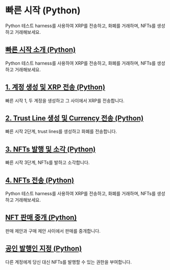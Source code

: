 # 빠른 시작 (Python)

Python 테스트 harness를 사용하여 XRP를 전송하고, 화폐를 거래하며, NFTs를 생성하고 거래해보세요.

## [빠른 시작 소개 (Python)](python.md)&#x20;

Python 테스트 harness를 사용하여 XRP를 전송하고, 화폐를 거래하며, NFTs를 생성하고 거래해보세요.

## [1. 계정 생성 및 XRP 전송 (Python)](1.-xrp-python.md)[ ](../javascript/1.-xrp-javascript.md)

빠른 시작 1, 두 계정을 생성하고 그 사이에서 XRP를 전송합니다.

## [2. Trust Line 생성 및 Currency 전송 (Python)](2.-currency-python.md)[ ](../javascript/1.-xrp-javascript.md)

빠른 시작 2단계, trust lines를 생성하고 화폐를 전송합니다.

## [3. NFTs 발행 및 소각 (Python)](3.-nfts-python.md)[ ](../javascript/1.-xrp-javascript.md)

빠른 시작 3단계, NFTs를 발하고 소각합니다.

## [4. NFTs 전송 (Python) ](4.-nfts-python.md)

Python 테스트 harness를 사용하여 XRP를 전송하고, 화폐를 거래하며, NFTs를 생성하고 거래해보세요.

## [NFT 판매 중개 (Python) ](nft-python.md)

판매 제안과 구매 제안 사이에서 판매를 중개합니다.

## [공인 발행인 지정 (Python)](python-1.md)[ ](../javascript/1.-xrp-javascript.md)

다른 계정에게 당신 대신 NFTs를 발행할 수 있는 권한을 부여합니다.

